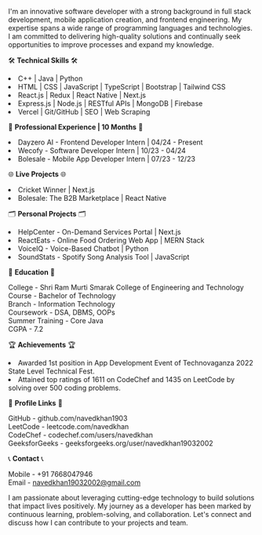 I'm an innovative software developer with a strong background in full stack development, mobile application creation, and frontend engineering. My expertise spans a wide range of programming languages and technologies. I am committed to delivering high-quality solutions and continually seek opportunities to improve processes and expand my knowledge.

🛠️ **Technical Skills** 🛠️

<li>C++ | Java | Python</li>
<li>HTML | CSS | JavaScript | TypeScript | Bootstrap | Tailwind CSS</li>
<li>React.js | Redux | React Native | Next.js</li>
<li>Express.js | Node.js | RESTful APIs | MongoDB | Firebase</li>
<li>Vercel | Git/GitHub | SEO | Web Scraping</li>

💼 **Professional Experience | 10 Months** 💼

<li>Dayzero AI - Frontend Developer Intern | 04/24 - Present</li>
<li>Wecofy - Software Developer Intern | 10/23 - 04/24</li>
<li>Bolesale - Mobile App Developer Intern | 07/23 - 12/23</li>

🌐 **Live Projects** 🌐

<li>Cricket Winner | Next.js</li>
<li>Bolesale: The B2B Marketplace | React Native</li>

🗂️ **Personal Projects** 🗂️

<li>HelpCenter - On-Demand Services Portal | Next.js </li>
<li>ReactEats - Online Food Ordering Web App | MERN Stack</li>
<li>VoiceIQ - Voice-Based Chatbot | Python</li>
<li>SoundStats - Spotify Song Analysis Tool | JavaScript</li>

🏫 **Education** 🏫

College - Shri Ram Murti Smarak College of Engineering and Technology <br>
Course - Bachelor of Technology <br>
Branch - Information Technology <br>
Coursework - DSA, DBMS, OOPs <br>
Summer Training - Core Java <br>
CGPA - 7.2 <br>

🏆 **Achievements** 🏆

<li>Awarded 1st position in App Development Event of Technovaganza 2022 State Level Technical Fest.</li>
<li>Attained top ratings of 1611 on CodeChef and 1435 on LeetCode by solving over 500 coding problems.</li>

🔗 **Profile Links** 🔗

GitHub - github.com/navedkhan1903 <br>
LeetCode - leetcode.com/navedkhan <br>
CodeChef - codechef.com/users/navedkhan <br>
GeeksforGeeks - geeksforgeeks.org/user/navedkhan19032002 <br>

📞 **Contact** 📞

Mobile - +91 7668047946 <br>
Email - navedkhan19032002@gmail.com <br>

I am passionate about leveraging cutting-edge technology to build solutions that impact lives positively. My journey as a developer has been marked by continuous learning, problem-solving, and collaboration. Let's connect and discuss how I can contribute to your projects and team.
